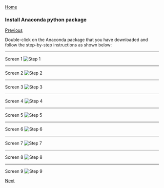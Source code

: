 [Home](https://ddtrades.github.io/autotrade/)

### Install Anaconda python package
[Previous](https://ddtrades.github.io/autotrade/install_setup)

Double-click on the Anaconda package that you have downloaded and follow the step-by-step instructions as shown below:

---
Screen 1
![Step 1](https://ddtrades.github.io/autotrade/img/a-1.jpg)

---
Screen 2
![Step 2](https://ddtrades.github.io/autotrade/img/a-2.jpg)

---
Screen 3
![Step 3](https://ddtrades.github.io/autotrade/img/a-3.jpg)

---
Screen 4
![Step 4](https://ddtrades.github.io/autotrade/img/a-4.jpg)

---
Screen 5
![Step 5](https://ddtrades.github.io/autotrade/img/a-5.jpg)

---
Screen 6
![Step 6](https://ddtrades.github.io/autotrade/img/a-6.jpg)

---
Screen 7
![Step 7](https://ddtrades.github.io/autotrade/img/a-7.jpg)

---
Screen 8
![Step 8](https://ddtrades.github.io/autotrade/img/a-8.jpg)

---
Screen 9
![Step 9](https://ddtrades.github.io/autotrade/img/a-9.jpg)

[Next](https://ddtrades.github.io/autotrade/config_anaconda)